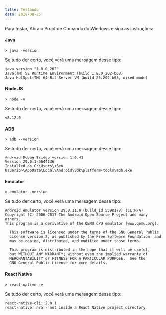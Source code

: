 ```yaml
---
title: Testando
date: 2019-08-25
---
```


Para testar, Abra o Propt de Comando do Windows e siga as instruções:

#### Java 

`> java -version`
 
Se tudo der certo, você verá uma mensagem desse tipo: 

```
java version "1.8.0_202"
Java(TM) SE Runtime Environment (build 1.8.0_202-b08)
Java HotSpot(TM) 64-Bit Server VM (build 25.202-b08, mixed mode)
```
#### Node JS

`> node -v`

Se tudo der certo, você verá uma mensagem desse tipo:

```
v8.12.0
```
#### ADB

`> adb --version`
 
Se tudo der certo, você verá uma mensagem desse tipo: 

```
Android Debug Bridge version 1.0.41
Version 29.0.1-5644136
Installed as C:\Users\<Seu Usuario>\AppData\Local\Android\Sdk\platform-tools\adb.exe
```

#### Emulator

`> emulator -version`

Se tudo der certo, você verá uma mensagem desse tipo: 

```
Android emulator version 29.0.11.0 (build_id 5598178) (CL:N/A)
Copyright (C) 2006-2017 The Android Open Source Project and many others.
This program is a derivative of the QEMU CPU emulator (www.qemu.org).

  This software is licensed under the terms of the GNU General Public
  License version 2, as published by the Free Software Foundation, and
  may be copied, distributed, and modified under those terms.

  This program is distributed in the hope that it will be useful,
  but WITHOUT ANY WARRANTY; without even the implied warranty of
  MERCHANTABILITY or FITNESS FOR A PARTICULAR PURPOSE.  See the
  GNU General Public License for more details.
```
#### React Native

`> react-native -v`

Se tudo der certo, você verá uma mensagem desse tipo: 

```
react-native-cli: 2.0.1
react-native: n/a - not inside a React Native project directory
```